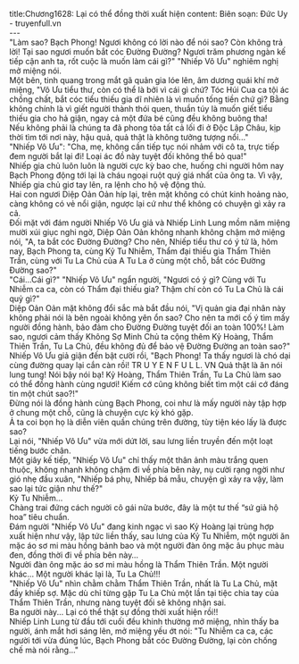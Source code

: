 title:Chương1628: Lại có thể đồng thời xuất hiện
content:
Biên soạn: Đức Uy - truyenfull.vn<br>---<br>"Làm sao? Bạch Phong! Ngươi không có lời nào để nói sao? Còn không trả lời! Tại sao ngươi muốn bắt cóc Đường Đường? Ngươi trăm phương ngàn kế tiếp cận anh ta, rốt cuộc là muốn làm cái gì?" "Nhiếp Vô Ưu" nghiêm nghị mở miệng nói.<br>Một bên, tinh quang trong mắt gã quản gia lóe lên, âm dương quái khí mở miệng, "Vô Ưu tiểu thư, còn có thể là bởi vì cái gì chứ? Tóc Húi Cua ca tội ác chồng chất, bắt cóc tiểu thiếu gia dĩ nhiên là vì muốn tống tiền chứ gì? Bằng không chính là vì giết người thành thói quen, thuần túy là muốn giết tiểu thiếu gia cho hả giận, ngay cả một đứa bé cũng đều không buông tha!<br>Nếu không phải là chúng ta đã phong tỏa tất cả lối đi ở Độc Lập Châu, kịp thời tìm tới nơi này, hậu quả, quả thật là không tưởng tượng nổi..."<br>"Nhiếp Vô Ưu": "Cha, mẹ, không cần tiếp tục nói nhảm với cô ta, trực tiếp đem người bắt lại đi! Loại ác đồ này tuyệt đối không thể bỏ qua!"<br>Nhiếp gia chủ luôn luôn là người cực kỳ bao che, huống chi người hôm nay Bạch Phong động tới lại là cháu ngoại ruột quý giá nhất của ông ta. Vì vậy, Nhiếp gia chủ giơ tay lên, ra lệnh cho hộ vệ động thủ.<br>Hai con ngươi Diệp Oản Oản híp lại, trên mặt không có chút kinh hoảng nào, càng không có vẻ nổi giận, ngược lại cứ như thể không có chuyện gì xảy ra cả.<br>Đối mặt với đám người Nhiếp Vô Ưu giả và Nhiếp Linh Lung mồm năm miệng mười xúi giục nghi ngờ, Diệp Oản Oản không nhanh không chậm mở miệng nói, "A, ta bắt cóc Đường Đường? Cho nên, Nhiếp tiểu thư có ý tứ là, hôm nay, Bạch Phong ta, cùng Kỷ Tu Nhiễm, Thẩm đại thiếu gia Thẩm Thiên Trần, cùng với Tu La Chủ của A Tu La ở cùng một chỗ, bắt cóc Đường Đường sao?"<br>"Cái...Cái gì?" "Nhiếp Vô Ưu" ngẩn người, "Ngươi có ý gì? Cùng với Tu Nhiễm ca ca, còn có Thẩm đại thiếu gia? Thậm chí còn có Tu La Chủ là cái quỷ gì?"<br>Diệp Oản Oản mặt không đổi sắc mà bắt đầu nói, "Vị quản gia đại nhân này không phải nói là bên ngoài không yên ổn sao? Cho nên ta mới cố ý tìm mấy người đồng hành, bảo đảm cho Đường Đường tuyệt đối an toàn 100%! Làm sao, ngươi cảm thấy Không Sợ Minh Chủ ta cộng thêm Kỷ Hoàng, Thẩm Thiên Trần, Tu La Chủ, đều không đủ để bảo vệ Đường Đường an toàn sao?"<br>Nhiếp Vô Ưu giả giận đến bật cười rồi, "Bạch Phong! Ta thấy ngươi là chó dại cùng đường quay lại cắn càn rồi! TR U Y E N F U L L. VN Quả thật là ăn nói lung tung! Nói bậy nói bạ! Kỷ Hoàng, Thẩm Thiên Trần, Tu La Chủ làm sao có thể đồng hành cùng ngươi! Kiếm cớ cũng không biết tìm một cái cớ đáng tin một chút sao?!"<br>Đừng nói là đồng hành cùng Bạch Phong, coi như là mấy người này tập hợp ở chung một chỗ, cũng là chuyện cực kỳ khó gặp.<br>Ả ta coi bọn họ là diễn viên quần chúng trên đường, tùy tiện kéo lấy là được sao?<br>Lại nói, "Nhiếp Vô Ưu" vừa mới dứt lời, sau lưng liền truyền đến một loạt tiếng bước chân.<br>Một giây kế tiếp, "Nhiếp Vô Ưu" chỉ thấy một thân ảnh màu trắng quen thuộc, không nhanh không chậm đi về phía bên này, nụ cười rạng ngời như gió nhẹ đầu xuân, "Nhiếp bá phụ, Nhiếp bá mẫu, chuyện gì xảy ra vậy, làm sao lại tức giận như thế?"<br>Kỷ Tu Nhiễm...<br>Chàng trai đứng cách người cô gái nửa bước, đây là một tư thế “sứ giả hộ hoa” tiêu chuẩn.<br>Đám người "Nhiếp Vô Ưu" đang kinh ngạc vì sao Kỷ Hoàng lại trùng hợp xuất hiện như vậy, lập tức liền thấy, sau lưng của Kỷ Tu Nhiễm, một người ăn mặc áo sơ mi màu hồng bảnh bao và một người đàn ông mặc âu phục màu đen, đồng thời đi về phía bên này…<br>Người đàn ông mặc áo sơ mi màu hồng là Thẩm Thiên Trần. Một người khác... Một người khác lại là, Tu La Chủ!!!<br>"Nhiếp Vô Ưu" nhìn chằm chằm Thẩm Thiên Trần, nhất là Tu La Chủ, mặt đầy khiếp sợ. Mặc dù chỉ từng gặp Tu La Chủ một lần tại tiệc chia tay của Thẩm Thiên Trần, nhưng nàng tuyệt đối sẽ không nhận sai.<br>Ba người này... Lại có thể thật sự đồng thời xuất hiện rồi!!<br>Nhiếp Linh Lung từ đầu tới cuối đều khinh thường mở miệng, nhìn thấy ba người, ánh mắt hơi sáng lên, mở miệng yếu ớt nói: "Tu Nhiễm ca ca, các người tới vừa đúng lúc, Bạch Phong bắt cóc Đường Đường, lại còn chống chế mà nói rằng..."